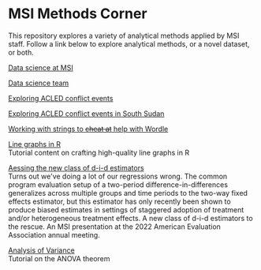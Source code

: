 # MSI Methods Corner

This repository explores a variety of analytical methods applied by MSI staff. Follow a link below to explore analytical methods, or a novel dataset, or both. 

[Data science at MSI](https://managementsystemsintl.github.io/methods-corner/Data%20science%20team/Data%20science%20team%20(SEA%20retreat%2012-7-22).html)

[Data science team](https://managementsystemsintl.github.io/methods-corner/Data%20science%20team/Data%20science%20team%20(all%20staff%201-9-23).html)

[Exploring ACLED conflict events](https://managementsystemsintl.github.io/methods-corner/Exploring%20ACLED/ExploringACLED2.html)

[Exploring ACLED conflict events in South Sudan](https://managementsystemsintl.github.io/methods-corner/SouthSudan/SouthSudan_conflict.html)

[Working with strings to ~~cheat at~~ help with Wordle](https://managementsystemsintl.github.io/methods-corner/Wordle/wordle.html)

[Line graphs in R](https://managementsystemsintl.github.io/methods-corner/Line%20graphs%20in%20Stata%2C%20R/figure_customization.html)  
Tutorial content on crafting high-quality line graphs in R

[Aessing the new class of d-i-d estimators](https://managementsystemsintl.github.io/methods-corner/new%20d-i-d%20estimators/AEA%202022/AEA%202022%20slides.html)  
Turns out we've doing a lot of our regressions wrong. The common program evaluation setup of a two-period difference-in-differences generalizes across multiple groups and time periods to the two-way fixed effects estimator, but this estimator has only recently been shown to produce biased estimates in settings of staggered adoption of treatment and/or heterogeneous treatment effects. A new class of d-i-d estimators to the rescue. An MSI presentation at the 2022 American Evaluation Association annual meeting. 

[Analysis of Variance](https://managementsystemsintl.github.io/methods-corner/statistical%20trainings/anova/anova%20demo.html)  
Tutorial on the ANOVA theorem
